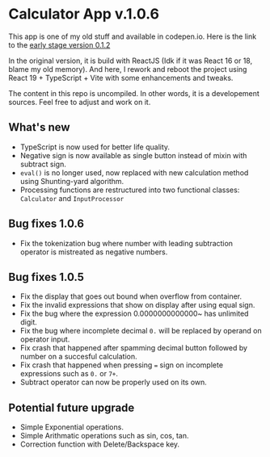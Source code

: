 # Calculator App v.1.0.6

This app is one of my old stuff and available in codepen.io.
Here is the link to the [early stage version 0.1.2](https://codepen.io/ghostzero911/pen/WbNKZYj)

In the original version, it is build with ReactJS (Idk if it was React 16 or 18, blame my old memory).
And here, I rework and reboot the project using React 19 + TypeScript + Vite with some enhancements and tweaks.

The content in this repo is uncompiled. In other words, it is a developement sources.
Feel free to adjust and work on it.

## What's new
- TypeScript is now used for better life quality.
- Negative sign is now available as single button instead of mixin with subtract sign.
- ```eval()``` is no longer used, now replaced with new calculation method using Shunting-yard algorithm. 
- Processing functions are restructured into two functional classes: ```Calculator``` and ```InputProcessor```

## Bug fixes 1.0.6
- Fix the tokenization bug where number with leading subtraction operator is mistreated as negative numbers.

## Bug fixes 1.0.5
- Fix the display that goes out bound when overflow from container.
- Fix the invalid expressions that show on display after using equal sign.
- Fix the bug where the expression 0.0000000000000~ has unlimited digit.
- Fix the bug where incomplete decimal ```0.``` will be replaced by operand on operator input.
- Fix crash that happened after spamming decimal button followed by number on a succesful calculation.
- Fix crash that happened when pressing ```=``` sign on incomplete expressions such as ```0.``` or ```7+```.
- Subtract operator can now be properly used on its own. 

## Potential future upgrade
- Simple Exponential operations.
- Simple Arithmatic operations such as sin, cos, tan.
- Correction function with Delete/Backspace key.
